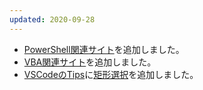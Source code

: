 ```yaml
---
updated: 2020-09-28
---
```

- [PowerShell関連サイト](/it/powershell/sitelink.html)を追加しました。
- [VBA関連サイト](/it/vba/sitelink.html)を追加しました。
- [VSCodeのTips](/it/vscode/tips.html)に[矩形選択](/it/vscode/tips.html#rectangular-selection)を追加しました。